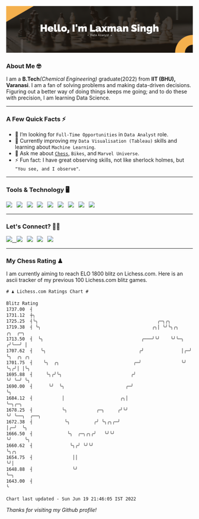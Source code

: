   <img src= "https://github.com/Laxman-Lakhan/Laxman-Lakhan/blob/master/Assets/Hello%20Banner.png">

### About Me 🤓

I am a **B.Tech**_(Chemical Engineering)_ graduate(2022) from **IIT (BHU), Varanasi**. I am a fan of solving problems and making data-driven decisions. Figuring out a better way of doing things keeps me going; and to do these with precision, I am learning Data Science.

---

### A Few Quick Facts ⚡️

- 🤝 I’m looking for `Full-Time Opportunities` in `Data Analyst` role.
- 📖 Currently improving my `Data Visualisation (Tableau)` skills and learning about `Machine Learning`.
- 💬 Ask me about [`Chess`](https://lichess.org/@/YourKingIsInDanger), `Bikes`, and `Marvel Universe`.
- ⚡️ Fun fact: I have great observing skills, not like sherlock holmes, but `"You see, and I observe"`.

---
### Tools & Technology 🖥

<img src="https://img.shields.io/badge/Python-white?logo=Python&logoColor=ColorName&style=ShieldStyle" /> &nbsp;
<img src="https://img.shields.io/badge/MySQL-white?logo=MySQL&logoColor=ColorName&style=ShieldStyle" /> &nbsp;
<img src="https://img.shields.io/badge/Tableau-white?logo=Tableau&logoColor=ColorName&style=ShieldStyle" /> &nbsp;
<img src="https://img.shields.io/badge/Advance Excel-white?logo=Microsoft+Excel&logoColor=196F3D&style=ShieldStyle" /> &nbsp;
<img src="https://img.shields.io/badge/Google Analytics-white?logo=Google+Analytics&logoColor=ColorName&style=ShieldStyle" /> &nbsp;
<img src="https://img.shields.io/badge/Jupyter-white?logo=Jupyter&logoColor=ColorName&style=ShieldStyle" /> &nbsp;
<img src="https://img.shields.io/badge/pandas-white?logo=Pandas&logoColor=000080&style=ShieldStyle" /> &nbsp;
<img src="https://img.shields.io/badge/numpy-white?logo=Numpy&logoColor=85C1E9&style=ShieldStyle" /> &nbsp;
<img src="https://img.shields.io/badge/scikit learn-white?logo=Scikit+Learn&logoColor=ColorName&style=ShieldStyle" /> &nbsp;



---

### Let's Connect? 🫳🏻

<a href="mailto:laxmansingh.lakhan@gmail.com"> <img src="https://img.icons8.com/fluent/48/000000/gmail.png" width="3.5%"/> &nbsp;
[<img src="https://img.icons8.com/color/48/000000/linkedin.png" width="3.5%"/>](https://www.linkedin.com/in/laxman-lakhan/)  &nbsp;
[<img src="https://img.icons8.com/fluent/48/000000/facebook-new.png" width="3.5%"/>](https://www.facebook.com/s.laxmanlakhan/)  &nbsp;
[<img src="https://img.icons8.com/fluent/48/000000/instagram-new.png" width="3.5%"/>](https://www.instagram.com/laxman.lakhan/)  &nbsp;
[<img src="https://img.icons8.com/color/48/000000/twitter.png" width="3.5%"/>](https://twitter.com/laxman__lakhan)  &nbsp;

 ---
  
### My Chess Rating ♟
  
I am currently aiming to reach ELO 1800 blitz on Lichess.com. Here is an ascii tracker of my previous 100 Lichess.com blitz games.

  ```
  # ♟︎ Lichess.com Ratings Chart #
  
  Blitz Rating
 1737.00  ┤
 1731.12  ┼╮
 1725.25  ┤╰╮                                             ╭─╮╭╮
 1719.38  ┤ ╰╮                                          ╭╮│ ╰╯╰╮╭╮     ╭╮  ╭─╮
 1713.50  ┤  ╰╮                                     ╭───╯╰╯    ╰╯╰─╮  ╭╯╰──╯ │
 1707.62  ┤   ╰╮                                   ╭╯              │╭─╯      ╰╮  ╭╮ ╭╮
 1701.75  ┤    ╰╮  ╭╮                            ╭─╯               ╰╯         ╰╮╭╯│ │╰╮
 1695.88  ┤     ╰╮╭╯╰╮                          ╭╯                             ╰╯ ╰─╯ ╰╮
 1690.00  ┤      ╰╯  ╰╮                       ╭─╯                                      ╰╮
 1684.12  ┤           │                     ╭╮│                                         ╰─╮╭─╮
 1678.25  ┤           ╰╮           ╭─╮     ╭╯╰╯                                           ╰╯ ╰──╮  ╭──╮
 1672.38  ┤            ╰╮         ╭╯ ╰╮╭╮╭─╯                                                    │╭─╯  ╰╮
 1666.50  ┤             ╰╮  ╭─╮╭╮╭╯   ╰╯╰╯                                                      ╰╯     ╰╮
 1660.62  ┤              ╰╮╭╯ ╰╯╰╯                                                                      ╰╮╭╮
 1654.75  ┤               ││                                                                             ╰╯│
 1648.88  ┤               ╰╯                                                                               ╰─╮
 1643.00  ┤                                                                                                  ╰

Chart last updated - Sun Jun 19 21:46:05 IST 2022  
  ```
  
  
*Thanks for visiting my Github profile!*
